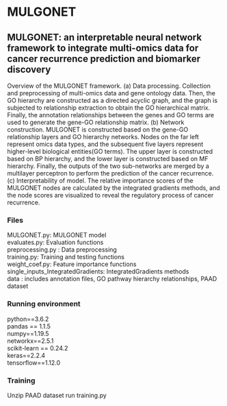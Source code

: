 # MULGONET


## MULGONET: an interpretable neural network framework to integrate multi-omics data for cancer recurrence prediction and biomarker discovery




Overview of the MULGONET framework. (a) Data processing. Collection and preprocessing of multi-omics data and gene ontology data. Then, the GO hierarchy are constructed as a directed acyclic graph, and the graph is subjected to relationship extraction to obtain the GO hierarchical matrix. Finally, the annotation relationships between the genes and GO terms are used to generate the gene-GO relationship matrix. (b) Network construction. MULGONET is constructed based on the gene-GO relationship layers and GO hierarchy networks. Nodes on the far left represent omics data types, and the subsequent five layers represent higher-level biological entities(GO terms). The upper layer is constructed based on BP hierarchy, and the lower layer is constructed based on MF hierarchy. Finally, the outputs of the two sub-networks are merged by a multilayer perceptron to perform the prediction of the cancer recurrence. (c) Interpretability of model. The relative importance scores of the MULGONET nodes are calculated by the integrated gradients methods, and the node scores are visualized to reveal the regulatory process of cancer recurrence.


### Files
MULGONET.py: MULGONET model <br>
evaluates.py: Evaluation functions  <br>
preprocessing.py : Data preprocessing  <br>
training.py: Training and testing functions  <br>
weight_coef.py: Feature importance functions  <br>
single_inputs_IntegratedGradients:  IntegratedGradients methods <br>
data : includes annotation files, GO pathway hierarchy relationships, PAAD dataset <br>

### Running environment
python==3.6.2  
pandas == 1.1.5  
numpy==1.19.5  
networkx==2.5.1  
scikit-learn == 0.24.2  
keras==2.2.4  
tensorflow==1.12.0  

### Training

Unzip PAAD dataset
run training.py





